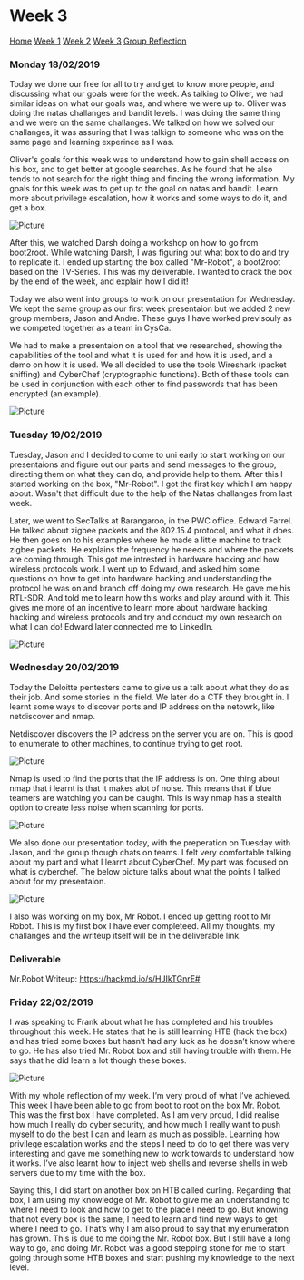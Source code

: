 # Week 3

[Home](./README.md)
[Week 1](./week1.md)
[Week 2](./week2.md)
[Week 3](./week3.md)
[Group Reflection](./group_reflection.md)


### Monday 18/02/2019
Today we done our free for all to try and get to know more people, and discussing what our goals were for the week. As talking to Oliver, we had similar ideas on what our goals was, and where we were up to. Oliver was doing the natas challanges and bandit levels. I was doing the same thing and we were on the same challanges. We talked on how we solved our challanges, it was assuring that I was talkign to someone who was on the same page and learning experince as I was. 

Oliver's goals for this week was to understand how to gain shell access on his box, and to get better at google searches. As he found that he also tends to not search for the right thing and finding the wrong information. My goals for this week was to get up to the goal on natas and bandit. Learn more about privilege escalation, how it works and some ways to do it, and get a box. 

![Picture](/images/sda.PNG)

After this, we watched Darsh doing a workshop on how to go from boot2root. While watching Darsh, I was figuring out what box to do and try to replicate it. I ended up starting the box called "Mr-Robot", a boot2root based on the TV-Series. This was my deliverable. I wanted to crack the box by the end of the week, and explain how I did it!

Today we also went into groups to work on our presentation for Wednesday. We kept the same group as our first week presentaion but we added 2 new group members, Jason and Andre. These guys I have worked previsouly as we competed together as a team in CysCa.

We had to make a presentaion on a tool that we researched, showing the capabilities of the tool and what it is used for and how it is used, and a demo on how it is used. We all decided to use the tools Wireshark (packet sniffing) and CyberChef (cryptographic functions). Both of these tools can be used in conjunction with each other to find passwords that has been encrypted (an example).

![Picture](/images/1.PNG)

### Tuesday 19/02/2019

Tuesday, Jason and I decided to come to uni early to start working on our presentaions and figure out our parts and send messages to the group, directing them on what they can do, and provide help to them. After this I started working on the box, "Mr-Robot". I got the first key which I am happy about. Wasn't that difficult due to the help of the Natas challanges from last week. 

Later, we went to SecTalks at Barangaroo, in the PWC office. Edward Farrel. He talked about zigbee packets and the 802.15.4 protocol, and what it does. He then goes on to his examples where he made a little machine to track zigbee packets. He explains the frequency he needs and where the packets are coming through. This got me intrested in hardware hacking and how wireless protocols work. I went up to Edward, and asked him some questions on how to get into hardware hacking  and understanding the protocol he was on and branch off doing my own research. He gave me his RTL-SDR. And told me to learn how this works and play around with it. This gives me more of an incentive to learn more about hardware hacking hacking and wireless protocols and try and conduct my own research on what I can do! Edward later connected me to LinkedIn.

![Picture](/images/gift.PNG)


### Wednesday 20/02/2019

Today the Deloitte pentesters came to give us a talk about what they do as their job. And some stories in the field. We later do a CTF they brought in. I learnt some ways to discover ports and IP address on the netowrk, like netdiscover and nmap. 

Netdiscover discovers the IP address on the server you are on. This is good to enumerate to other machines, to continue trying to get root. 

![Picture](images/netdiscover.PNG)

Nmap is used to find the ports that the IP address is on. One thing about nmap that i learnt is that it makes alot of noise. This means that if blue teamers are watching you can be caught. This is way nmap has a stealth option to create less noise when scanning for ports.

![Picture](images/nmap.PNG)

We also done our presentation today, with the preperation on Tuesday with Jason, and the group though chats on teams. I felt very comfortable talking about my part and what I learnt about CyberChef. My part was focused on what is cyberchef. The below picture talks about what the points I talked about for my presentaion.

![Picture](images/cyberchef.PNG)

I also was working on my box, Mr Robot. I ended up getting root to Mr Robot. This is my first box I have ever completeed. All my thoughts, my challanges and the writeup itself will be in the deliverable link.


### Deliverable 
Mr.Robot Writeup: https://hackmd.io/s/HJIkTGnrE#

### Friday 22/02/2019 

I was speaking to Frank about what he has completed and his troubles throughout this week. He states that he is still learning HTB (hack the box) and has tried some boxes but hasn’t had any luck as he doesn’t know where to go. He has also tried Mr. Robot box and still having trouble with them. He says that he did learn a lot though these boxes. 

![Picture](/images/friday1.PNG)

With my whole reflection of my week. I’m very proud of what I’ve achieved. This week I have been able to go from boot to root on the box Mr. Robot. This was the first box I have completed. As I am very proud, I did realise how much I really do cyber security, and how much I really want to push myself to do the best I can and learn as much as possible. Learning how privilege escalation works and the steps I need to do to get there was very interesting and gave me something new to work towards to understand how it works. I’ve also learnt how to inject web shells and reverse shells in web servers due to my time with the box.

Saying this, I did start on another box on HTB called curling. Regarding that box, I am using my knowledge of Mr. Robot to give me an understanding to where I need to look and how to get to the place I need to go. But knowing that not every box is the same, I need to learn and find new ways to get where I need to go. That’s why I am also proud to say that my enumeration has grown. This is due to me doing the Mr. Robot box. But I still have a long way to go, and doing Mr. Robot was a good stepping stone for me to start going through some HTB boxes and start pushing my knowledge to the next level.
